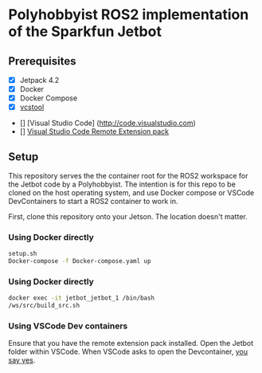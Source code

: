 # Polyhobbyist ROS2 implementation of the Sparkfun Jetbot


## Prerequisites
- [X] Jetpack 4.2
- [X] Docker
- [X] Docker Compose
- [X] [vcstool](http://wiki.ros.org/vcstool)
- [] [Visual Studio Code] (http://code.visualstudio.com)
- [] [Visual Studio Code Remote Extension pack](https://marketplace.visualstudio.com/items?itemName=ms-vscode-remote.vscode-remote-extensionpack)

## Setup
This repository serves the the container root for the ROS2 workspace for the Jetbot code by a Polyhobbyist. The intention is for this repo to be cloned on the host operating system, and use Docker compose or VSCode DevContainers to start a ROS2 container to work in.

First, clone this repository onto your Jetson. The location doesn't matter.

### Using Docker directly
``` bash
setup.sh
Docker-compose -f Docker-compose.yaml up
```

### Using Docker directly
``` bash
docker exec -it jetbot_jetbot_1 /bin/bash
/ws/src/build_src.sh
```

### Using VSCode Dev containers
Ensure that you have the remote extension pack installed.
Open the Jetbot folder within VSCode. 
When VSCode asks to open the Devcontainer, [you say yes](https://youtu.be/jCe5vfQx50c?t=118).


